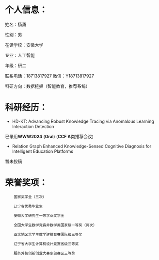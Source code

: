 # 个人信息： #

姓名：杨勇

性别：男								

在读学校：安徽大学

专业：人工智能

年级：研二

联系电话：18713817927 微信：Y18713817927

科研方向：数据挖掘（智能教育，推荐系统）


# 科研经历： #

- HD-KT: Advancing Robust Knowledge Tracing via Anomalous Learning Interaction Detection

已录用**WWW2024** (**Oral**) (**CCF A**类推荐会议)


- Relation Graph Enhanced Knowledge-Sensed Cognitive Diagnosis for Intelligent Education Platforms

暂未投稿

# 荣誉奖项： #


        国家奖学金（三次） 

		辽宁省优秀毕业生 
		
		安徽大学研究生一等学业奖学金 
		
		全国大学生数学竞赛非数学类国家级一等奖（两次） 
		
		亚太地区大学生数学建模竞赛国际级三等奖 
		
		辽宁省大学生计算机设计竞赛省级三等奖 
		
		服务外包创新创业大赛东部赛区三等奖

